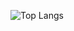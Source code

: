 ![Top Langs](https://github-readme-stats.vercel.app/api/top-langs/?username=Danziger1807&layout=compact&theme=dracula)
